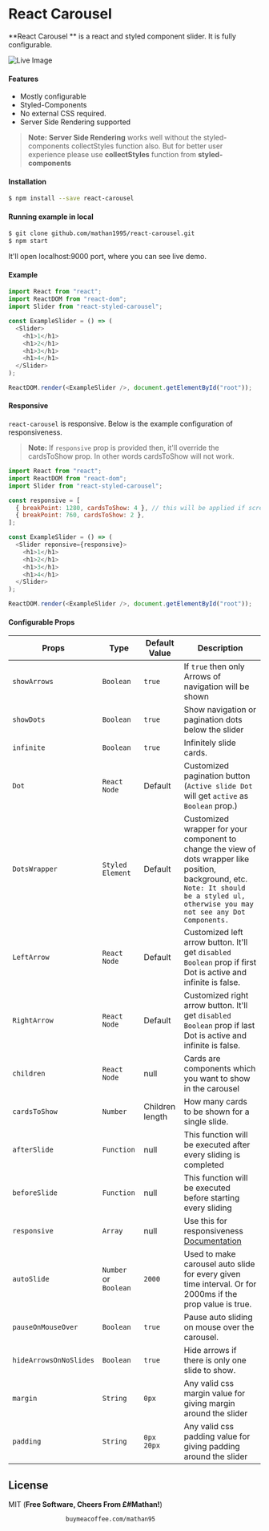 # React Carousel

**React Carousel ** is a react and styled component slider. It is fully configurable.

![Live Image](https://res.cloudinary.com/day2qlngn/image/upload/v1624269694/chrome-capture_gmh6no.gif)

#### Features

- Mostly configurable
- Styled-Components
- No external CSS required.
- Server Side Rendering supported

> **Note:** **Server Side Rendering** works well without the styled-components collectStyles function also. But for better user experience please use **collectStyles** function from **styled-components**

#### Installation

```sh
$ npm install --save react-carousel
```

#### Running example in local

```sh
$ git clone github.com/mathan1995/react-carousel.git
$ npm start
```

It'll open localhost:9000 port, where you can see live demo.

#### Example

```js
import React from "react";
import ReactDOM from "react-dom";
import Slider from "react-styled-carousel";

const ExampleSlider = () => (
  <Slider>
    <h1>1</h1>
    <h1>2</h1>
    <h1>3</h1>
    <h1>4</h1>
  </Slider>
);

ReactDOM.render(<ExampleSlider />, document.getElementById("root"));
```

#### Responsive

`react-carousel` is responsive. Below is the example configuration of responsiveness.

> **Note:** If `responsive` prop is provided then, it'll override the cardsToShow prop. In other words cardsToShow will not work.

```js
import React from "react";
import ReactDOM from "react-dom";
import Slider from "react-styled-carousel";

const responsive = [
  { breakPoint: 1280, cardsToShow: 4 }, // this will be applied if screen size is greater than 1280px. cardsToShow will become 4.
  { breakPoint: 760, cardsToShow: 2 },
];

const ExampleSlider = () => (
  <Slider reponsive={responsive}>
    <h1>1</h1>
    <h1>2</h1>
    <h1>3</h1>
    <h1>4</h1>
  </Slider>
);

ReactDOM.render(<ExampleSlider />, document.getElementById("root"));
```

#### Configurable Props

| Props                  | Type                  | Default Value   | Description                                                                                                                                                                                      |
| ---------------------- | --------------------- | --------------- | ------------------------------------------------------------------------------------------------------------------------------------------------------------------------------------------------ |
| `showArrows`           | `Boolean`             | `true`          | If `true` then only Arrows of navigation will be shown                                                                                                                                           |
| `showDots`             | `Boolean`             | `true`          | Show navigation or pagination dots below the slider                                                                                                                                              |
| `infinite`             | `Boolean`             | `true`          | Infinitely slide cards.                                                                                                                                                                          |
| `Dot`                  | `React Node`          | Default         | Customized pagination button (`Active slide Dot` will get `active` as `Boolean` prop.)                                                                                                           |
| `DotsWrapper`          | `Styled Element`      | Default         | Customized wrapper for your <Dot /> component to change the view of dots wrapper like position, background, etc. `Note: It should be a styled ul, otherwise you may not see any Dot Components.` |
| `LeftArrow`            | `React Node`          | Default         | Customized left arrow button. It'll get `disabled Boolean` prop if first Dot is active and infinite is false.                                                                                    |
| `RightArrow`           | `React Node`          | Default         | Customized right arrow button. It'll get `disabled Boolean` prop if last Dot is active and infinite is false.                                                                                    |
| `children`             | `React Node`          | null            | Cards are components which you want to show in the carousel                                                                                                                                      |
| `cardsToShow`          | `Number`              | Children length | How many cards to be shown for a single slide.                                                                                                                                                   |
| `afterSlide`           | `Function`            | null            | This function will be executed after every sliding is completed                                                                                                                                  |
| `beforeSlide`          | `Function`            | null            | This function will be executed before starting every sliding                                                                                                                                     |
| `responsive`           | `Array`               | null            | Use this for responsiveness [Documentation](#responsive)                                                                                                                                         |
| `autoSlide`            | `Number` or `Boolean` | `2000`          | Used to make carousel auto slide for every given time interval. Or for 2000ms if the prop value is true.                                                                                         |
| `pauseOnMouseOver`     | `Boolean`             | `true`          | Pause auto sliding on mouse over the carousel.                                                                                                                                                   |
| `hideArrowsOnNoSlides` | `Boolean`             | `true`          | Hide arrows if there is only one slide to show.                                                                                                                                                  |
| `margin`               | `String`              | `0px`           | Any valid css margin value for giving margin around the slider                                                                                                                                   |
| `padding`              | `String`              | `0px 20px`      | Any valid css padding value for giving padding around the slider                                                                                                                                 |

## License

MIT (**Free Software, Cheers From £#Mathan!**)

                    buymeacoffee.com/mathan95
